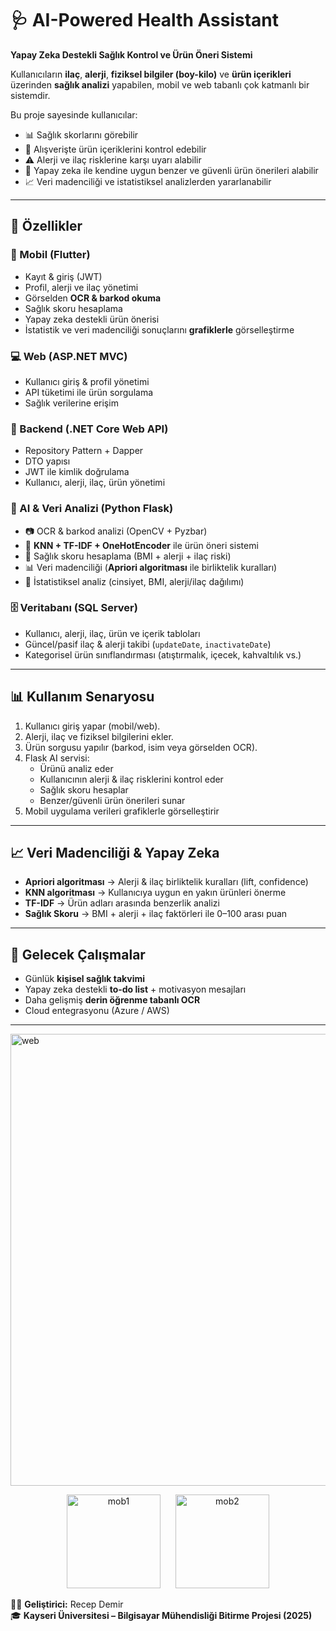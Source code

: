 # 🩺 AI-Powered Health Assistant  
**Yapay Zeka Destekli Sağlık Kontrol ve Ürün Öneri Sistemi**  

Kullanıcıların **ilaç**, **alerji**, **fiziksel bilgiler (boy-kilo)** ve **ürün içerikleri** üzerinden **sağlık analizi** yapabilen, mobil ve web tabanlı çok katmanlı bir sistemdir.  

Bu proje sayesinde kullanıcılar:  
- 📊 Sağlık skorlarını görebilir  
- 🥗 Alışverişte ürün içeriklerini kontrol edebilir  
- ⚠️ Alerji ve ilaç risklerine karşı uyarı alabilir  
- 🤖 Yapay zeka ile kendine uygun benzer ve güvenli ürün önerileri alabilir  
- 📈 Veri madenciliği ve istatistiksel analizlerden yararlanabilir  

---

## 🚀 Özellikler  

### 📱 Mobil (Flutter)  
- Kayıt & giriş (JWT)  
- Profil, alerji ve ilaç yönetimi  
- Görselden **OCR & barkod okuma**  
- Sağlık skoru hesaplama  
- Yapay zeka destekli ürün önerisi  
- İstatistik ve veri madenciliği sonuçlarını **grafiklerle** görselleştirme  

### 💻 Web (ASP.NET MVC)  
- Kullanıcı giriş & profil yönetimi  
- API tüketimi ile ürün sorgulama  
- Sağlık verilerine erişim  

### 🔗 Backend (.NET Core Web API)  
- Repository Pattern + Dapper  
- DTO yapısı  
- JWT ile kimlik doğrulama  
- Kullanıcı, alerji, ilaç, ürün yönetimi  

### 🤖 AI & Veri Analizi (Python Flask)  
- 📷 OCR & barkod analizi (OpenCV + Pyzbar)  
- 🧠 **KNN + TF-IDF + OneHotEncoder** ile ürün öneri sistemi  
- 🧮 Sağlık skoru hesaplama (BMI + alerji + ilaç riski)  
- 📊 Veri madenciliği (**Apriori algoritması** ile birliktelik kuralları)  
- 🔎 İstatistiksel analiz (cinsiyet, BMI, alerji/ilaç dağılımı)  

### 🗄 Veritabanı (SQL Server)  
- Kullanıcı, alerji, ilaç, ürün ve içerik tabloları  
- Güncel/pasif ilaç & alerji takibi (`updateDate`, `inactivateDate`)  
- Kategorisel ürün sınıflandırması (atıştırmalık, içecek, kahvaltılık vs.)  

---

## 📊 Kullanım Senaryosu  
1. Kullanıcı giriş yapar (mobil/web).  
2. Alerji, ilaç ve fiziksel bilgilerini ekler.  
3. Ürün sorgusu yapılır (barkod, isim veya görselden OCR).  
4. Flask AI servisi:  
   - Ürünü analiz eder  
   - Kullanıcının alerji & ilaç risklerini kontrol eder  
   - Sağlık skoru hesaplar  
   - Benzer/güvenli ürün önerileri sunar  
5. Mobil uygulama verileri grafiklerle görselleştirir  

---

## 📈 Veri Madenciliği & Yapay Zeka  
- **Apriori algoritması** → Alerji & ilaç birliktelik kuralları (lift, confidence)  
- **KNN algoritması** → Kullanıcıya uygun en yakın ürünleri önerme  
- **TF-IDF** → Ürün adları arasında benzerlik analizi  
- **Sağlık Skoru** → BMI + alerji + ilaç faktörleri ile 0–100 arası puan  

---

## 🔮 Gelecek Çalışmalar  
- Günlük **kişisel sağlık takvimi**  
- Yapay zeka destekli **to-do list** + motivasyon mesajları  
- Daha gelişmiş **derin öğrenme tabanlı OCR**  
- Cloud entegrasyonu (Azure / AWS)  

---
<img width="1582" height="723" alt="web" src="https://github.com/user-attachments/assets/0bc4c21f-2ec0-42cf-a779-2ed8ad15a730" />
<p align="center">
  <img src="https://github.com/user-attachments/assets/92c51bb3-49ed-42a3-b6e8-81ea76c04b28" alt="mob1" width="150" style="margin-right:20px;">
  <img src="https://github.com/user-attachments/assets/14ace470-c084-40a7-bad8-06f39d83123b" alt="mob2" width="150">
</p>





👨‍💻 **Geliştirici:** Recep Demir  
🎓 **Kayseri Üniversitesi – Bilgisayar Mühendisliği Bitirme Projesi (2025)**  
